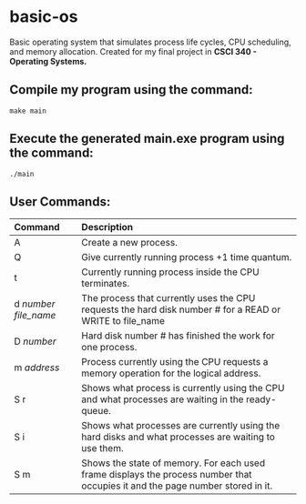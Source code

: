 # basic-os
Basic operating system that simulates process life cycles, CPU scheduling, and memory allocation. Created for 
my final project in **CSCI 340 - Operating Systems.**  


## Compile my program using the command:
	make main

## Execute the generated main.exe program using the command:
	./main


## User Commands:
| Command        | Description  | 
| :---------------- |:-------------| 
| A | Create a new process.  |
|Q | Give currently running process +1 time quantum.  |
|t | Currently running process inside the CPU terminates.  |
|d *number file_name* | The process that currently uses the CPU requests the hard disk number # for a READ or WRITE to file_name|
|D *number* | Hard disk number # has finished the work for one process.|
|m *address* | Process currently using the CPU requests a memory operation for the logical address. |
|S r | Shows what process is currently using the CPU and what processes are waiting in the ready-queue.  |
|S i | Shows what processes are currently using the hard disks and what processes are waiting to use them. |
|S m | Shows the state of memory. For each used frame displays the process number that occupies it and the page number stored in it.|
